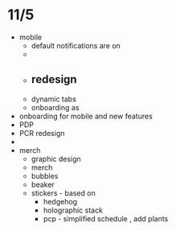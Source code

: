 # 11/5

- mobile
    - default notifications are on
    - 
    - redesign
        - 
    - dynamic tabs
    - onboarding as
- onboarding for mobile and new features
- PDP
- PCR redesign
- 
- merch
    - graphic design
    - merch
    - bubbles
    - beaker
    - stickers - based on
        - hedgehog
        - holographic stack
        - pcp - simplified schedule , add plants